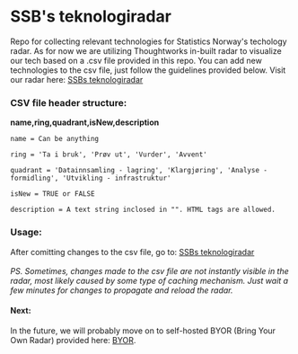 # SSB's teknologiradar

Repo for collecting relevant technologies for Statistics Norway's techology radar. As for now we are utilizing Thoughtworks in-built radar to visualize our tech based on a .csv file provided in this repo. You can add new technologies to the csv file, just follow the guidelines provided below. Visit our radar here: [SSBs teknologiradar](https://radar.thoughtworks.com/?sheetId=https%3A%2F%2Fraw.githubusercontent.com%2Fstatisticsnorway%2Fteknologiradar%2Fmain%2FSSB%2520-%2520Teknologiradar.csv)

### CSV file header structure:

<strong>name,ring,quadrant,isNew,description</strong> 

`name = Can be anything`

`ring = 'Ta i bruk', 'Prøv ut', 'Vurder', 'Avvent'`

`quadrant = 'Datainnsamling - lagring', 'Klargjøring', 'Analyse - formidling', 'Utvikling - infrastruktur'`

`isNew = TRUE or FALSE`

`description = A text string inclosed in "". HTML tags are allowed.`

### Usage:

After comitting changes to the csv file, go to: [SSBs teknologiradar](https://radar.thoughtworks.com/?sheetId=https%3A%2F%2Fraw.githubusercontent.com%2Fstatisticsnorway%2Fteknologiradar%2Fmain%2FSSB%2520-%2520Teknologiradar.csv)
<br><br>
*PS. Sometimes, changes made to the csv file are not instantly visible in the radar, most likely caused by some type of caching mechanism. Just wait a few minutes for changes to propagate and reload the radar.*

#### Next:
In the future, we will probably move on to self-hosted BYOR (Bring Your Own Radar) provided here: [BYOR](https://github.com/thoughtworks/build-your-own-radar).
